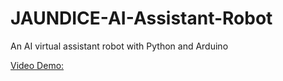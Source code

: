 # JAUNDICE-AI-Assistant-Robot
An AI virtual assistant robot with Python and Arduino

[Video Demo:](https://youtu.be/ahmrUTM48sQ)

